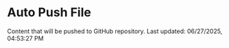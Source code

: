 # Auto Push File

Content that will be pushed to GitHub repository.
Last updated: 06/27/2025, 04:53:27 PM